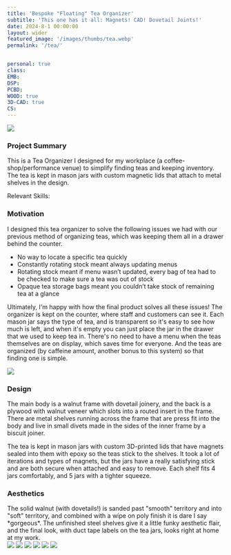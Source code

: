 ```yaml
---
title: 'Bespoke "Floating" Tea Organizer'
subtitle: 'This one has it all: Magnets! CAD! Dovetail Joints!'
date: 2024-8-1 00:00:00
layout: wider
featured_image: '/images/thumbs/tea.webp'
permalink: '/tea/'


personal: true
class:
EMB: 
DSP: 
PCBD: 
WOOD: true
3D-CAD: true
CS:
---
```


![](/images/thumbs/tea.webp)

<h3> Project Summary </h3>

This is a Tea Organizer I designed for my workplace (a coffee-shop/performance venue) to simplify finding teas and keeping inventory. The tea is kept in mason jars with custom magnetic lids that attach to metal shelves in the design. 

Relevant Skills:

<h3> Motivation </h3>

I designed this tea organizer to solve the following issues we had with our previous method of organizing teas, which was keeping them all in a drawer behind the counter.

* No way to locate a specific tea quickly
* Constantly rotating stock meant always updating menus
* Rotating stock meant if menu wasn’t updated, every bag of tea had to be checked to make sure a tea was out of stock
* Opaque tea storage bags meant you couldn’t take stock of remaining tea at a glance

Ultimately, I'm happy with how the final product solves all these issues! The organizer is kept on the counter, where staff and customers can see it. Each mason jar says the type of tea, and is transparent so it's easy to see how much is left, and when it's empty you can just place the jar in the drawer that we used to keep tea in. There's no need to have a menu when the teas themselves are on display, which saves time for everyone. And the teas are organized (by caffeine amount, another bonus to this system) so that finding one is simple.

![](/images/tea_organize/tea_setup.webp)

<h3> Design </h3>
The main body is a walnut frame with dovetail joinery, and the back is a plywood with walnut veneer which slots into a routed insert in the frame. There are metal shelves running across the frame that are press fit into the body and live in small divets made in the sides of the inner frame by a biscuit joiner.

The tea is kept in mason jars with custom 3D-printed lids that have magnets sealed into them with epoxy so the teas stick to the shelves. It took a lot of iterations and types of magnets, but the jars have a really satisfying stick and are both secure when attached and easy to remove. Each shelf fits 4 jars comfortably, and 5 jars with a tighter squeeze.

<h3> Aesthetics </h3>
The solid walnut (with dovetails!) is sanded past "smooth" territory and into "soft" territory, and combined with a wipe on poly finish it is dare I say *gorgeous*. The unfinished steel shelves give it a little funky aesthetic flair, and the final look, with duct tape labels on the tea jars, looks right at home at my work.


<div class="gallery" data-columns="3">
	<img src="/images/tea_organize/hang.jpeg">
	<img src="/images/tea_organize/jars.jpeg">
	<img src="/images/tea_organize/tea_cad.webp">
	<img src="/images/tea_organize/side.jpeg">
	<img src="/images/tea_organize/back.jpeg">
	<img src="/images/tea_organize/me_n_tea.webp">
</div>
